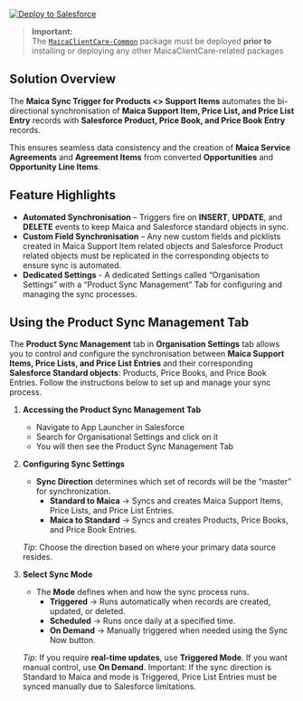[![Deploy to Salesforce](https://raw.githubusercontent.com/afawcett/githubsfdeploy/master/deploy.png)](https://githubsfdeploy.herokuapp.com)

> **Important:**  
> The [`MaicaClientCare-Common`](https://github.com/VerticAU/MaicaClientCare-Common) package must be deployed **prior to** installing or deploying any other MaicaClientCare-related packages


## Solution Overview

The **Maica Sync Trigger for Products <> Support Items** automates the bi-directional synchronisation of **Maica Support Item, Price List, and Price List Entry** records with **Salesforce Product, Price Book, and Price Book Entry** records.

This ensures seamless data consistency and the creation of **Maica Service Agreements** and **Agreement Items** from converted **Opportunities** and **Opportunity Line Items**.

## Feature Highlights

- **Automated Synchronisation** – Triggers fire on **INSERT**, **UPDATE**, and **DELETE** events to keep Maica and Salesforce standard objects in sync.
- **Custom Field Synchronisation** – Any new custom fields and picklists created in Maica Support Item related objects and Salesforce Product related objects must be replicated in the corresponding objects to ensure sync is automated.
- **Dedicated Settings** - A dedicated Settings called “Organisation Settings” with a “Product Sync Management” Tab for configuring and managing the sync processes.

## Using the Product Sync Management Tab

The **Product Sync Management** tab in **Organisation Settings** tab allows you to control and configure the synchronisation between **Maica Support Items, Price Lists, and Price List Entries** and their corresponding **Salesforce Standard objects**: Products, Price Books, and Price Book Entries. Follow the instructions below to set up and manage your sync process.

1. **Accessing the Product Sync Management Tab**
   - Navigate to App Launcher in Salesforce
   - Search for Organisational Settings and click on it
   - You will then see the Product Sync Management Tab


2. **Configuring Sync Settings**
   - **Sync Direction** determines which set of records will be the “master” for synchronization.
     - **Standard to Maica** → Syncs and creates Maica Support Items, Price Lists, and Price List Entries.
     - **Maica to Standard** → Syncs and creates Products, Price Books, and Price Book Entries.
     
    *Tip*: Choose the direction based on where your primary data source resides.


3. **Select Sync Mode** 
   - The **Mode** defines when and how the sync process runs.
       - **Triggered** → Runs automatically when records are created, updated, or deleted.
       - **Scheduled** → Runs once daily at a specified time.
       - **On Demand** → Manually triggered when needed using the Sync Now button.

    *Tip*: If you require **real-time updates**, use **Triggered Mode**. If you want manual control, use **On Demand**. Important: If the sync direction is Standard to Maica and mode is Triggered, Price List Entries must be synced manually due to Salesforce limitations.
